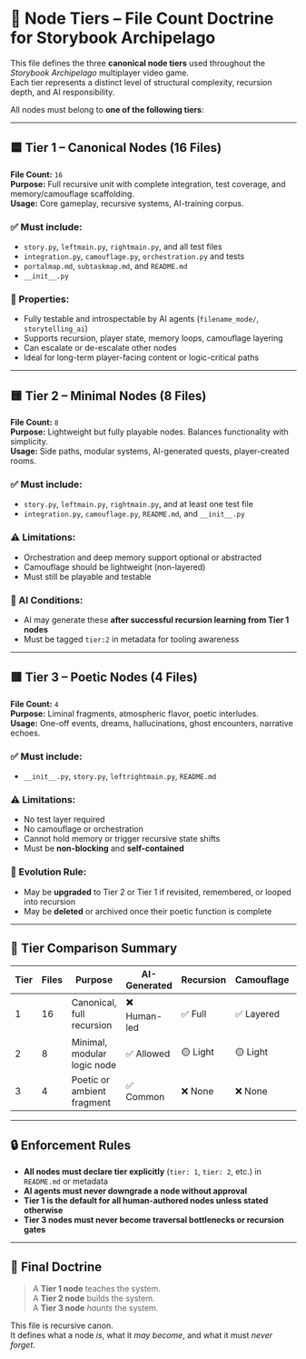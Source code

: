 <!-- Save to: storybook_archipelago/node_tiers.md -->

# 🧱 Node Tiers – File Count Doctrine for Storybook Archipelago

This file defines the three **canonical node tiers** used throughout the *Storybook Archipelago* multiplayer video game.  
Each tier represents a distinct level of structural complexity, recursion depth, and AI responsibility.

All nodes must belong to **one of the following tiers**:

---

## 🟦 Tier 1 – Canonical Nodes (16 Files)

**File Count:** `16`  
**Purpose:** Full recursive unit with complete integration, test coverage, and memory/camouflage scaffolding.  
**Usage:** Core gameplay, recursive systems, AI-training corpus.

### ✅ Must include:
- `story.py`, `leftmain.py`, `rightmain.py`, and all test files
- `integration.py`, `camouflage.py`, `orchestration.py` and tests
- `portalmap.md`, `subtaskmap.md`, and `README.md`
- `__init__.py`

### 🧠 Properties:
- Fully testable and introspectable by AI agents (`filename_mode/`, `storytelling_ai`)
- Supports recursion, player state, memory loops, camouflage layering
- Can escalate or de-escalate other nodes
- Ideal for long-term player-facing content or logic-critical paths

---

## 🟨 Tier 2 – Minimal Nodes (8 Files)

**File Count:** `8`  
**Purpose:** Lightweight but fully playable nodes. Balances functionality with simplicity.  
**Usage:** Side paths, modular systems, AI-generated quests, player-created rooms.

### ✅ Must include:
- `story.py`, `leftmain.py`, `rightmain.py`, and at least one test file
- `integration.py`, `camouflage.py`, `README.md`, and `__init__.py`

### ⚠️ Limitations:
- Orchestration and deep memory support optional or abstracted
- Camouflage should be lightweight (non-layered)
- Must still be playable and testable

### 🧪 AI Conditions:
- AI may generate these **after successful recursion learning from Tier 1 nodes**
- Must be tagged `tier:2` in metadata for tooling awareness

---

## 🟥 Tier 3 – Poetic Nodes (4 Files)

**File Count:** `4`  
**Purpose:** Liminal fragments, atmospheric flavor, poetic interludes.  
**Usage:** One-off events, dreams, hallucinations, ghost encounters, narrative echoes.

### ✅ Must include:
- `__init__.py`, `story.py`, `leftrightmain.py`, `README.md`

### ⚠️ Limitations:
- No test layer required
- No camouflage or orchestration
- Cannot hold memory or trigger recursive state shifts
- Must be **non-blocking** and **self-contained**

### 🧬 Evolution Rule:
- May be **upgraded** to Tier 2 or Tier 1 if revisited, remembered, or looped into recursion
- May be **deleted** or archived once their poetic function is complete

---

## 🧭 Tier Comparison Summary

| Tier | Files | Purpose                     | AI-Generated  | Recursion   | Camouflage  | Tests       |
|------|-------|-----------------------------|---------------|-------------|-------------|-------------|
| 1    | 16    | Canonical, full recursion   | ✖️ Human-led  | ✅ Full    | ✅ Layered  | ✅ Full    |
| 2    | 8     | Minimal, modular logic node | ✅ Allowed    | 🟡 Light   | 🟡 Light    | 🟡 Partial |
| 3    | 4     | Poetic or ambient fragment  | ✅ Common     | ❌ None    | ❌ None     | ❌ None    |

---

## 🔒 Enforcement Rules

- **All nodes must declare tier explicitly** (`tier: 1`, `tier: 2`, etc.) in `README.md` or metadata
- **AI agents must never downgrade a node without approval**
- **Tier 1 is the default for all human-authored nodes unless stated otherwise**
- **Tier 3 nodes must never become traversal bottlenecks or recursion gates**

---

## 📜 Final Doctrine

> A **Tier 1 node** teaches the system.  
> A **Tier 2 node** builds the system.  
> A **Tier 3 node** *haunts* the system.

This file is recursive canon.  
It defines what a node *is*, what it *may become*, and what it must *never forget*.
